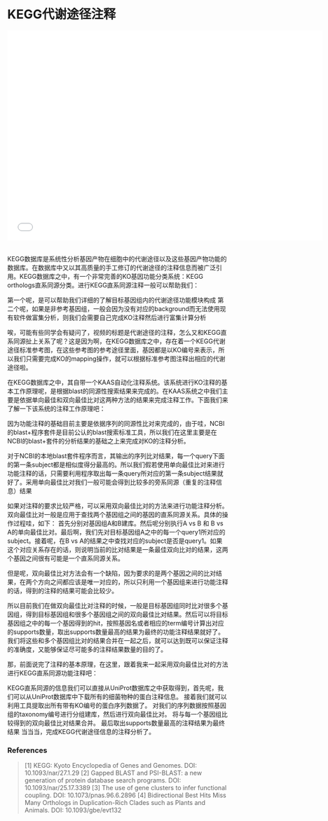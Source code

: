 # KEGG代谢途径注释

<!-- 2018-10-02 -->
<!-- :: course,dev,kegg,blastp -->



<div align="center">

<iframe src="//player.bilibili.com/player.html?aid=58675156&cid=102313656&page=1" 
			scrolling="no" 
			border="0" 
			frameborder="no" 
			framespacing="0" 
			allowfullscreen="true" 
			width="720" 
			height="480"> 
		</iframe>
<br />
<br />
</div>

KEGG数据库是系统性分析基因产物在细胞中的代谢途径以及这些基因产物功能的数据库。在数据库中又以其高质量的手工修订的代谢途径的注释信息而被广泛引用。KEGG数据库之中，有一个非常完善的KO基因功能分类系统：KEGG orthologs直系同源分类。进行KEGG直系同源注释一般可以帮助我们：

第一个呢，是可以帮助我们详细的了解目标基因组内的代谢途径功能模块构成
第二个呢，如果是非参考基因组，一般会因为没有对应的background而无法使用现有软件做富集分析，则我们会需要自己完成KO注释然后进行富集计算分析

唉，可能有些同学会有疑问了，视频的标题是代谢途径的注释，怎么又和KEGG直系同源扯上关系了呢？这是因为啊，在KEGG数据库之中，存在着一个KEGG代谢途径标准参考图，在这些参考图的参考途径里面，基因都是以KO编号来表示，所以我们只需要完成KO的mapping操作，就可以根据标准参考图注释出相应的代谢途径啦。

在KEGG数据库之中，其自带一个KAAS自动化注释系统。该系统进行KO注释的基本工作原理呢，是根据blast的同源性搜索结果来完成的。在KAAS系统之中我们主要是依据单向最佳和双向最佳比对这两种方法的结果来完成注释工作。下面我们来了解一下该系统的注释工作原理吧：

因为功能注释的基础目前主要是依据序列的同源性比对来完成的，由于哇，NCBI的blast+程序套件是目前公认的blast搜索标准工具，所以我们在这里主要是在NCBI的blast+套件的分析结果的基础之上来完成对KO的注释分析。

对于NCBI的本地blast套件程序而言，其输出的序列比对结果，每一个query下面的第一条subject都是相似度得分最高的。所以我们假若使用单向最佳比对来进行功能注释的话，只需要利用程序取出每一条query所对应的第一条subject结果就好了。采用单向最佳比对我们一般可能会得到比较多的旁系同源（重复的注释信息）结果

如果对注释的要求比较严格，可以采用双向最佳比对的方法来进行功能注释分析。双向最佳比对一般是应用于查找两个基因组之间的基因的直系同源关系。具体的操作过程哇，如下：
首先分别对基因组A和B建库。然后呢分别执行A vs B 和 B vs A的单向最佳比对。最后啊，我们先对目标基因组A之中的每一个query1所对应的subject。接着呢，在B vs A的结果之中查找对应的subject是否是query1。如果这个对应关系存在的话，则说明当前的比对结果是一条最佳双向比对的结果，这两个基因之间很有可能是一个直系同源关系。

但是呢，双向最佳比对方法会有一个缺陷，因为要求的是两个基因之间的比对结果，在两个方向之间都应该是唯一对应的，所以只利用一个基因组来进行功能注释的话，得到的注释的结果可能会比较少。

所以目前我们在做双向最佳比对注释的时候，一般是目标基因组同时比对很多个基因组，得到目标基因组和很多个基因组之间的双向最佳比对结果。然后可以将目标基因组之中的每一个基因得到的hit，按照基因名或者相应的term编号计算出对应的supports数量，取出supports数量最高的结果为最终的功能注释结果就好了。我们将这些和多个基因组比对的结果合并在一起之后，就可以达到既可以保证注释的准确度，又能够保证尽可能多的注释结果数量的目的了。

那，前面说完了注释的基本原理，在这里，跟着我来一起采用双向最佳比对的方法进行KEGG直系同源功能注释吧：

KEGG直系同源的信息我们可以直接从UniProt数据库之中获取得到，首先呢，我们可以从UniProt数据库中下载所有的细菌物种的蛋白注释信息。
接着我们就可以利用工具提取出所有带有KO编号的蛋白序列数据了。
对我们的序列数据按照基因组的taxonomy编号进行分组建库，然后进行双向最佳比对。
将与每一个基因组比较得到的双向最佳比对结果合并。
最后取出supports数量最高的注释结果为最终结果
当当当，完成KEGG代谢途径信息的注释分析了。


### References

> [1] KEGG: Kyoto Encyclopedia of Genes and Genomes. DOI: 10.1093/nar/27.1.29
> [2] Gapped BLAST and PSI-BLAST: a new generation of protein database search programs. DOI: 10.1093/nar/25.17.3389
> [3] The use of gene clusters to infer functional coupling. DOI: 10.1073/pnas.96.6.2896
> [4] Bidirectional Best Hits Miss Many Orthologs in Duplication-Rich Clades such as Plants and Animals. DOI: 10.1093/gbe/evt132